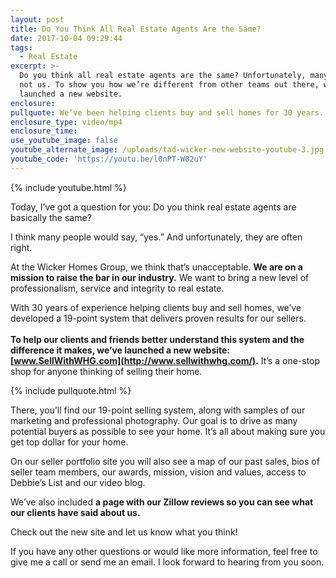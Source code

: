 ```yaml
---
layout: post
title: Do You Think All Real Estate Agents Are the Same?
date: 2017-10-04 09:29:44
tags:
  - Real Estate
excerpt: >-
  Do you think all real estate agents are the same? Unfortunately, many are. But
  not us. To show you how we’re different from other teams out there, we’ve
  launched a new website.
enclosure:
pullquote: We’ve been helping clients buy and sell homes for 30 years.
enclosure_type: video/mp4
enclosure_time:
use_youtube_image: false
youtube_alternate_image: /uploads/tad-wicker-new-website-youtube-3.jpg
youtube_code: 'https://youtu.be/l0nPT-W02uY'
---
```



{% include youtube.html %}

Today, I’ve got a question for you: Do you think real estate agents are basically the same?

I think many people would say, “yes.” And unfortunately, they are often right.

At the Wicker Homes Group, we think that’s unacceptable. **We are on a mission to raise the bar in our industry.** We want to bring a new level of professionalism, service and integrity to real estate.

With 30 years of experience helping clients buy and sell homes, we’ve developed a 19-point system that delivers proven results for our sellers. &nbsp;<br><br>**To help our clients and friends better understand this system and the difference it makes, we’ve launched a new website: [www.SellWithWHG.com](http://www.sellwithwhg.com/).** It’s a one-stop shop for anyone thinking of selling their home.

{% include pullquote.html %}

There, you’ll find our 19-point selling system, along with samples of our marketing and professional photography. Our goal is to drive as many potential buyers as possible to see your home. It’s all about making sure you get top dollar for your home.

On our seller portfolio site you will also see a map of our past sales, bios of seller team members, our awards, mission, vision and values, access to Debbie’s List and our video blog.

We’ve also included **a page with our Zillow reviews so you can see what our clients have said about us.**

Check out the new site and let us know what you think!

If you have any other questions or would like more information, feel free to give me a call or send me an email. I look forward to hearing from you soon.